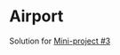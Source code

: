 # Airport

Solution for [Mini-project #3](https://datsoftlyngby.github.io/soft2020spring/resources/052b781d-02-miniproject-airport-queues.pdf)
